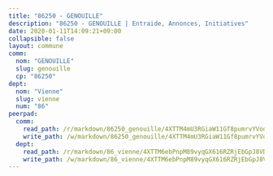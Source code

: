 ```yaml
---
title: "86250 - GENOUILLE"
description: "86250 - GENOUILLE | Entraide, Annonces, Initiatives"
date: 2020-01-11T14:09:21+09:00
collapsible: false
layout: commune
comm:
  nom: "GENOUILLE"
  slug: genouille
  cp: "86250"
dept:
  nom: "Vienne"
  slug: vienne
  num: "86"
peerpad:
  comm:
    read_path: /r/markdown/86250_genouille/4XTTM4mU3RGiaW11Gf8pumrvYVodpLomTVbUDK2mGSWbcHwQE
    write_path: /w/markdown/86250_genouille/4XTTM4mU3RGiaW11Gf8pumrvYVodpLomTVbUDK2mGSWbcHwQE-K3TgUyEZ58kYBbhFUjJNi65kC9r8CaqY9VJz6XTRQ2mxo5LsHLnDbJQbxC38m24YajbEo2RP8LZ5nGeKqkdQw4f1BNi1itKwRBRMpVF5KAFnFXs4ry7PbqtBpSuGVffHwAAofE5Y
  dept:
    read_path: /r/markdown/86_vienne/4XTTM6ebPnpM89vyqGX616RZRjEbGpJ8VDNVdSCrMHCb86ALN
    write_path: /w/markdown/86_vienne/4XTTM6ebPnpM89vyqGX616RZRjEbGpJ8VDNVdSCrMHCb86ALN-K3TgUEmU2PzobkNvYrNtR4DXtgm1qYeknzdEZmszmUFpRSMDjV62q8xZv1nUQEJqGnnT9H399N9TnzZMyT3rgAM3pHPbqGxVD33vWNzCSkbf2kxHwBfenpixiJuwbWaCBERwmNeA
---
```


